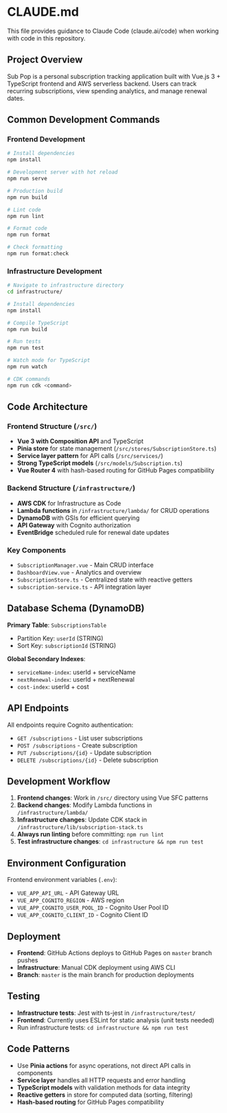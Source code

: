 # CLAUDE.md

This file provides guidance to Claude Code (claude.ai/code) when working with code in this repository.

## Project Overview

Sub Pop is a personal subscription tracking application built with Vue.js 3 + TypeScript frontend and AWS serverless backend. Users can track recurring subscriptions, view spending analytics, and manage renewal dates.

## Common Development Commands

### Frontend Development
```bash
# Install dependencies
npm install

# Development server with hot reload
npm run serve

# Production build
npm run build

# Lint code
npm run lint

# Format code
npm run format

# Check formatting
npm run format:check
```

### Infrastructure Development
```bash
# Navigate to infrastructure directory
cd infrastructure/

# Install dependencies
npm install

# Compile TypeScript
npm run build

# Run tests
npm run test

# Watch mode for TypeScript
npm run watch

# CDK commands
npm run cdk <command>
```

## Code Architecture

### Frontend Structure (`/src/`)
- **Vue 3 with Composition API** and TypeScript
- **Pinia store** for state management (`/src/stores/SubscriptionStore.ts`)
- **Service layer pattern** for API calls (`/src/services/`)
- **Strong TypeScript models** (`/src/models/Subscription.ts`)
- **Vue Router 4** with hash-based routing for GitHub Pages compatibility

### Backend Structure (`/infrastructure/`)
- **AWS CDK** for Infrastructure as Code
- **Lambda functions** in `/infrastructure/lambda/` for CRUD operations
- **DynamoDB** with GSIs for efficient querying
- **API Gateway** with Cognito authorization
- **EventBridge** scheduled rule for renewal date updates

### Key Components
- `SubscriptionManager.vue` - Main CRUD interface
- `DashboardView.vue` - Analytics and overview
- `SubscriptionStore.ts` - Centralized state with reactive getters
- `subscription-service.ts` - API integration layer

## Database Schema (DynamoDB)

**Primary Table**: `SubscriptionsTable`
- Partition Key: `userId` (STRING)
- Sort Key: `subscriptionId` (STRING)

**Global Secondary Indexes**:
- `serviceName-index`: userId + serviceName
- `nextRenewal-index`: userId + nextRenewal  
- `cost-index`: userId + cost

## API Endpoints

All endpoints require Cognito authentication:
- `GET /subscriptions` - List user subscriptions
- `POST /subscriptions` - Create subscription
- `PUT /subscriptions/{id}` - Update subscription
- `DELETE /subscriptions/{id}` - Delete subscription

## Development Workflow

1. **Frontend changes**: Work in `/src/` directory using Vue SFC patterns
2. **Backend changes**: Modify Lambda functions in `/infrastructure/lambda/`
3. **Infrastructure changes**: Update CDK stack in `/infrastructure/lib/subscription-stack.ts`
4. **Always run linting** before committing: `npm run lint`
5. **Test infrastructure changes**: `cd infrastructure && npm run test`

## Environment Configuration

Frontend environment variables (`.env`):
- `VUE_APP_API_URL` - API Gateway URL
- `VUE_APP_COGNITO_REGION` - AWS region
- `VUE_APP_COGNITO_USER_POOL_ID` - Cognito User Pool ID
- `VUE_APP_COGNITO_CLIENT_ID` - Cognito Client ID

## Deployment

- **Frontend**: GitHub Actions deploys to GitHub Pages on `master` branch pushes
- **Infrastructure**: Manual CDK deployment using AWS CLI
- **Branch**: `master` is the main branch for production deployments

## Testing

- **Infrastructure tests**: Jest with ts-jest in `/infrastructure/test/`
- **Frontend**: Currently uses ESLint for static analysis (unit tests needed)
- Run infrastructure tests: `cd infrastructure && npm run test`

## Code Patterns

- Use **Pinia actions** for async operations, not direct API calls in components
- **Service layer** handles all HTTP requests and error handling
- **TypeScript models** with validation methods for data integrity
- **Reactive getters** in store for computed data (sorting, filtering)
- **Hash-based routing** for GitHub Pages compatibility